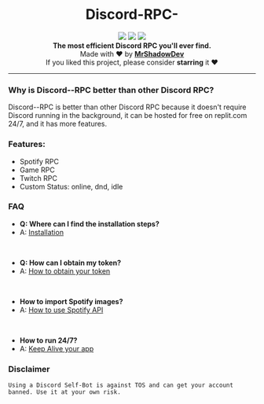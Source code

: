 <h1 align="center">Discord-RPC-</h1>

<p align="center">
  <a href="https://github.com/MrShadowDev/Discord-RPC/"><img src="https://img.shields.io/github/last-commit/MrShadowDev/Discord-RPC?style=flat" /></a>
  <a href="https://github.com/MrShadowDev/Discord-RPC/stargazers"><img src="https://img.shields.io/github/stars/MrShadowDev/Discord-RPC?style=flat" /></a>
  <a href="https://github.com/MrShadowDev/Discord-RPC/"><img src="https://visitor-badge.laobi.icu/badge?page_id=MrShadowDev.Discord-RPC" /></a>
 
  <br>
  <b>The most efficient Discord RPC you'll ever find.</b><br>
  Made with ❤ by <b><a href="https://github.com/MrShadowDev">MrShadowDev</a></b>
  <br>
  If you liked this project, please consider <b>starring</b> it ❤
</p>

---

### Why is Discord--RPC better than other Discord RPC?

Discord--RPC is better than other Discord RPC because it doesn't require Discord running in the background, it can be hosted for free on replit.com 24/7, and it has more features.

### Features:

- Spotify RPC
- Game RPC
- Twitch RPC
- Custom Status: online, dnd, idle

### FAQ

- **Q: Where can I find the installation steps?**
- A: [Installation](https://github.com/MrShadowDev/Discord-RPC/wiki/Installation)

<br />

- **Q: How can I obtain my token?**
- A: [How to obtain your token](https://www.youtube.com/watch?v=rawcwqFJCCE)

<br />

- **How to import Spotify images?**
- A: [How to use Spotify API](https://github.com/MrShadowDev/Discord-RPC/wiki/Spotify-API)

<br />

- **How to run 24/7?**
- A: [Keep Alive your app](https://github.com/MrShadowDev/Discord-RPC/wiki/Keep-Alive)

### Disclaimer

```shell
Using a Discord Self-Bot is against TOS and can get your account banned. Use it at your own risk.
```
